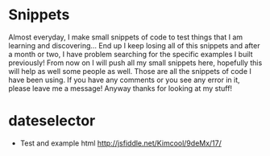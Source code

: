 Snippets
========

Almost everyday, I make small snippets of code to test things that I am learning and discovering... End up I keep losing all of this snippets and after a month or two, I have problem searching for the specific examples I built previously! From now on I will push all my small snippets here, hopefully this will help as well some people as well.
Those are all the snippets of code I have been using.
If you have any comments or you see any error in it, please leave me a message! 
Anyway thanks for looking at my stuff!

dateselector
===========
- Test and example html http://jsfiddle.net/Kimcool/9deMx/17/
